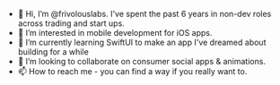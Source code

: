 - 👋 Hi, I’m @frivolouslabs. I've spent the past 6 years in non-dev roles across trading and start ups.
- 👀 I’m interested in mobile development for iOS apps.
- 🌱 I’m currently learning SwiftUI to make an app I've dreamed about building for a while
- 💞️ I’m looking to collaborate on consumer social apps & animations. 
- 📫 How to reach me - you can find a way if you really want to.

<!---
FrivolousLabs/FrivolousLabs is a ✨ special ✨ repository because its `README.md` (this file) appears on your GitHub profile.
You can click the Preview link to take a look at your changes.
--->

